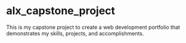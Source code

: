 # alx_capstone_project
This is my capstone project to create a web development portfolio that demonstrates my skills, projects, and accomplishments.
